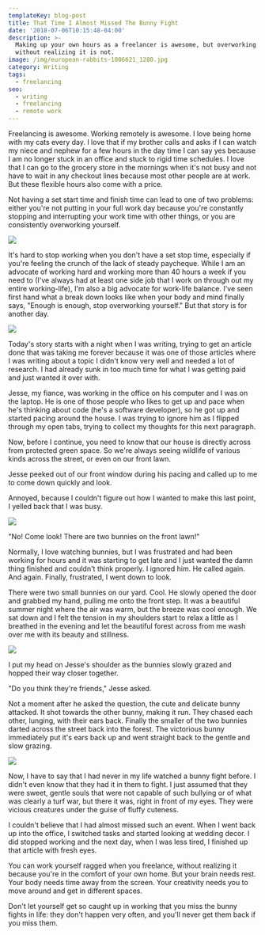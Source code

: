 ```yaml
---
templateKey: blog-post
title: That Time I Almost Missed The Bunny Fight
date: '2018-07-06T10:15:48-04:00'
description: >-
  Making up your own hours as a freelancer is awesome, but overworking yourself
  without realizing it is not.
image: /img/european-rabbits-1006621_1280.jpg
category: Writing
tags:
  - freelancing
seo:
  - writing
  - freelancing
  - remote work
---
```


Freelancing is awesome. Working remotely is awesome. I love being home with my cats every day. I love that if my brother calls and asks if I can watch my niece and nephew for a few hours in the day time I can say yes because I am no longer stuck in an office and stuck to rigid time schedules. I love that I can go to the grocery store in the mornings when it's not busy and not have to wait in any checkout lines because most other people are at work. But these flexible hours also come with a price.

Not having a set start time and finish time can lead to one of two problems: either you're not putting in your full work day because you're constantly stopping and interrupting your work time with other things, or you are consistently overworking yourself.

![](/img/everything-is-fine.gif)

It's hard to stop working when you don't have a set stop time, especially if you're feeling the crunch of the lack of steady paycheque. While I am an advocate of working hard and working more than 40 hours a week if you need to (I've always had at least one side job that I work on through out my entire working-life), I'm also a big advocate for work-life balance. I've seen first hand what a break down looks like when your body and mind finally says, "Enough is enough, stop overworking yourself." But that story is for another day.

![](/img/freelancememeinstability.png)

Today's story starts with a night when I was writing, trying to get an article done that was taking me forever because it was one of those articles where I was writing about a topic I didn't know very well and needed a lot of research. I had already sunk in too much time for what I was getting paid and just wanted it over with.

Jesse, my fiance, was working in the office on his computer and I was on the laptop. He is one of those people who likes to get up and pace when he's thinking about code (he's a software developer), so he got up and started pacing around the house. I was trying to ignore him as I flipped through my open tabs, trying to collect my thoughts for this next paragraph.

Now, before I continue, you need to know that our house is directly across from protected green space. So we're always seeing wildlife of various kinds across the street, or even on our front lawn.

Jesse peeked out of our front window during his pacing and called up to me to come down quickly and look.

Annoyed, because I couldn't figure out how I wanted to make this last point, I yelled back that I was busy.

![](/img/howimetyourmother.gif)

"No! Come look! There are two bunnies on the front lawn!"

Normally, I love watching bunnies, but I was frustrated and had been working for hours and it was starting to get late and I just wanted the damn thing finished and couldn't think properly. I ignored him. He called again. And again. Finally, frustrated, I went down to look.

There were two small bunnies on our yard. Cool. He slowly opened the door and grabbed my hand, pulling me onto the front step. It was a beautiful summer night where the air was warm, but the breeze was cool enough. We sat down and I felt the tension in my shoulders start to relax a little as I breathed in the evening and let the beautiful forest across from me wash over me with its beauty and stillness.

![](/img/european-rabbits-1006621_1280.jpg)

I put my head on Jesse's shoulder as the bunnies slowly grazed and hopped their way closer together.

"Do you think they're friends," Jesse asked.

Not a moment after he asked the question, the cute and delicate bunny attacked. It shot towards the other bunny, making it run. They chased each other, lunging, with their ears back. Finally the smaller of the two bunnies darted across the street back into the forest. The victorious bunny immediately put it's ears back up and went straight back to the gentle and slow grazing.

![](/img/every-bunny-was-kung-fu-fighting-funny-picture.jpg)

Now, I have to say that I had never in my life watched a bunny fight before. I didn't even know that they had it in them to fight. I just assumed that they were sweet, gentle souls that were not capable of such bullying or of what was clearly a turf war, but there it was, right in front of my eyes. They were vicious creatures under the guise of fluffy cuteness.

I couldn't believe that I had almost missed such an event. When I went back up into the office, I switched tasks and started looking at wedding decor. I did stopped working and the next day, when I was less tired, I finished up that article with fresh eyes.

You can work yourself ragged when you freelance, without realizing it because you're in the comfort of your own home. But your brain needs rest. Your body needs time away from the screen. Your creativity needs you to move around and get in different spaces.

Don't let yourself get so caught up in working that you miss the bunny fights in life: they don't happen very often, and you'll never get them back if you miss them.
